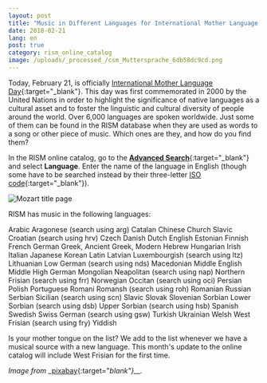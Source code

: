 ```yaml
---
layout: post
title: "Music in Different Languages for International Mother Language Day"
date: 2018-02-21
lang: en
post: true
category: rism_online_catalog
image: /uploads/_processed_/csm_Muttersprache_6db58dc9cd.png
---
```



Today, February 21, is officially [International Mother Language Day](http://www.unesco.org/new/en/international-mother-language-day/){:target="_blank"}. This day was first commemorated in 2000 by the United Nations in order to highlight the significance of native languages as a cultural asset and to foster the linguistic and cultural diversity of people around the world. Over 6,000 languages are spoken worldwide. Just some of them can be found in the RISM database when they are used as words to a song or other piece of music. Which ones are they, and how do you find them?

In the RISM online catalog, go to the [**Advanced Search**](https://opac.rism.info/metaopac/start.do?View=rism&SearchType=2&Language=en){:target="_blank"} and select **Language**. Enter the name of the language in English (though some have to be searched instead by their three-letter [ISO code](https://www.loc.gov/standards/iso639-2/php/code_list.php){:target="_blank"}).

![Mozart title page](http://rism.info/fileadmin/content/news/Muttersprache_OPAC.png)



RISM has music in the following languages:

Arabic
Aragonese (search using arg)
Catalan
Chinese
Church Slavic
Croatian (search using hrv)
Czech
Danish
Dutch
English
Estonian
Finnish
French
German
Greek, Ancient
Greek, Modern
Hebrew
Hungarian
Irish
Italian
Japanese
Korean
Latin
Latvian
Luxembourgish (search using ltz)
Lithuanian
Low German (search using nds)
Macedonian
Middle English
Middle High German
Mongolian
Neapolitan (search using nap)
Northern Frisian (search using frr)
Norwegian
Occitan (search using oci)
Persian
Polish
Portuguese
Romani
Romansh (search using roh)
Romanian
Russian
Serbian
Sicilian (search using scn)
Slavic
Slovak
Slovenian
Sorbian
Lower Sorbian (search using dsb)
Upper Sorbian (search using hsb)
Spanish
Swedish
Swiss German (search using gsw)
Turkish
Ukrainian
Welsh
West Frisian (search using fry)
Yiddish

Is your mother tongue on the list? We add to the list whenever we have a musical source with a new language. This month's update to the online catalog will include West Frisian for the first time.

_Image from_ _[pixabay](https://pixabay.com/de/mehrsprachige-sprachen-sprechen-456774/){:target="_blank"}__._





<script type="text/javascript">var switchTo5x=true;</script><script type="text/javascript" src="http://w.sharethis.com/button/buttons.js"></script><script type="text/javascript">stLight.options({publisher: "9b601438-1ce1-49d8-bfd7-9cff5df54c17", doNotHash: false, doNotCopy: false, hashAddressBar: false});</script>